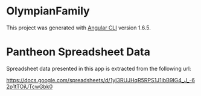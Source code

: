 # OlympianFamily

This project was generated with [Angular CLI](https://github.com/angular/angular-cli) version 1.6.5.

# Pantheon Spreadsheet Data

Spreadsheet data presented in this app is extracted from the following url:

https://docs.google.com/spreadsheets/d/1yI3RUJHqR5RPS1J1ibB9IG4_J_-62p1tTOiUTcwGbk0
